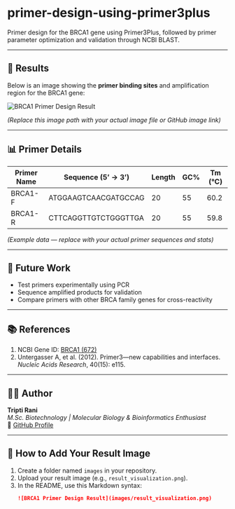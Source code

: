 # primer-design-using-primer3plus
Primer design for the BRCA1 gene using Primer3Plus, followed by primer parameter optimization and validation through NCBI BLAST.

---

## 🧪 Results

Below is an image showing the **primer binding sites** and amplification region for the BRCA1 gene:

![BRCA1 Primer Design Result](images/result_visualization.png)

*(Replace this image path with your actual image file or GitHub image link)*

---

## 📊 Primer Details

| Primer Name | Sequence (5’ → 3’) | Length | GC% | Tm (°C) |
|--------------|-------------------|--------|------|---------|
| BRCA1-F | ATGGAAGTCAACGATGCCAG | 20 | 55 | 60.2 |
| BRCA1-R | CTTCAGGTTGTCTGGGTTGA | 20 | 55 | 59.8 |

*(Example data — replace with your actual primer sequences and stats)*

---

## 🔬 Future Work
- Test primers experimentally using PCR
- Sequence amplified products for validation
- Compare primers with other BRCA family genes for cross-reactivity

---

## 📚 References
1. NCBI Gene ID: [BRCA1 (672)](https://www.ncbi.nlm.nih.gov/gene/672)  
2. Untergasser A, et al. (2012). Primer3—new capabilities and interfaces. *Nucleic Acids Research*, 40(15): e115.  

---

## 🧑‍💻 Author
**Tripti Rani**  
*M.Sc. Biotechnology | Molecular Biology & Bioinformatics Enthusiast*  
🔗 [GitHub Profile](https://github.com/yourusername)

---

## 📸 How to Add Your Result Image

1. Create a folder named `images` in your repository.  
2. Upload your result image (e.g., `result_visualization.png`).  
3. In the README, use this Markdown syntax:
   ```markdown
   ![BRCA1 Primer Design Result](images/result_visualization.png)
